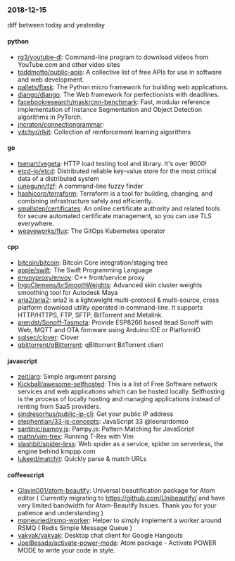 ### 2018-12-15
diff between today and yesterday

#### python
* [rg3/youtube-dl](https://github.com/rg3/youtube-dl): Command-line program to download videos from YouTube.com and other video sites
* [toddmotto/public-apis](https://github.com/toddmotto/public-apis): A collective list of free APIs for use in software and web development.
* [pallets/flask](https://github.com/pallets/flask): The Python micro framework for building web applications.
* [django/django](https://github.com/django/django): The Web framework for perfectionists with deadlines.
* [facebookresearch/maskrcnn-benchmark](https://github.com/facebookresearch/maskrcnn-benchmark): Fast, modular reference implementation of Instance Segmentation and Object Detection algorithms in PyTorch.
* [jncraton/connectiongrammar](https://github.com/jncraton/connectiongrammar): 
* [vitchyr/rlkit](https://github.com/vitchyr/rlkit): Collection of reinforcement learning algorithms

#### go
* [tsenart/vegeta](https://github.com/tsenart/vegeta): HTTP load testing tool and library. It's over 9000!
* [etcd-io/etcd](https://github.com/etcd-io/etcd): Distributed reliable key-value store for the most critical data of a distributed system
* [junegunn/fzf](https://github.com/junegunn/fzf):  A command-line fuzzy finder
* [hashicorp/terraform](https://github.com/hashicorp/terraform): Terraform is a tool for building, changing, and combining infrastructure safely and efficiently.
* [smallstep/certificates](https://github.com/smallstep/certificates): An online certificate authority and related tools for secure automated certificate management, so you can use TLS everywhere.
* [weaveworks/flux](https://github.com/weaveworks/flux): The GitOps Kubernetes operator

#### cpp
* [bitcoin/bitcoin](https://github.com/bitcoin/bitcoin): Bitcoin Core integration/staging tree
* [apple/swift](https://github.com/apple/swift): The Swift Programming Language
* [envoyproxy/envoy](https://github.com/envoyproxy/envoy): C++ front/service proxy
* [IngoClemens/brSmoothWeights](https://github.com/IngoClemens/brSmoothWeights): Advanced skin cluster weights smoothing tool for Autodesk Maya
* [aria2/aria2](https://github.com/aria2/aria2): aria2 is a lightweight multi-protocol & multi-source, cross platform download utility operated in command-line. It supports HTTP/HTTPS, FTP, SFTP, BitTorrent and Metalink.
* [arendst/Sonoff-Tasmota](https://github.com/arendst/Sonoff-Tasmota): Provide ESP8266 based itead Sonoff with Web, MQTT and OTA firmware using Arduino IDE or PlatformIO
* [sqlsec/clover](https://github.com/sqlsec/clover): Clover
* [qbittorrent/qBittorrent](https://github.com/qbittorrent/qBittorrent): qBittorrent BitTorrent client

#### javascript
* [zeit/arg](https://github.com/zeit/arg): Simple argument parsing
* [Kickball/awesome-selfhosted](https://github.com/Kickball/awesome-selfhosted): This is a list of Free Software network services and web applications which can be hosted locally. Selfhosting is the process of locally hosting and managing applications instead of renting from SaaS providers.
* [sindresorhus/public-ip-cli](https://github.com/sindresorhus/public-ip-cli): Get your public IP address
* [stephentian/33-js-concepts](https://github.com/stephentian/33-js-concepts):   JavaScript 33 @leonardomso
* [santinic/pampy.js](https://github.com/santinic/pampy.js): Pampy.js: Pattern Matching for JavaScript
* [mattn/vim-trex](https://github.com/mattn/vim-trex): Running T-Rex with Vim
* [slashbit/spider-less](https://github.com/slashbit/spider-less): Web spider as a service, spider on serverless, the engine behind kmppp.com
* [lukeed/matchit](https://github.com/lukeed/matchit): Quickly parse & match URLs

#### coffeescript
* [Glavin001/atom-beautify](https://github.com/Glavin001/atom-beautify):  Universal beautification package for Atom editor ( Currently migrating to https://github.com/Unibeautify/ and have very limited bandwidth for Atom-Beautify Issues. Thank you for your patience and understanding  )
* [mpneuried/rsmq-worker](https://github.com/mpneuried/rsmq-worker): Helper to simply implement a worker around RSMQ ( Redis Simple Message Queue )
* [yakyak/yakyak](https://github.com/yakyak/yakyak): Desktop chat client for Google Hangouts
* [JoelBesada/activate-power-mode](https://github.com/JoelBesada/activate-power-mode): Atom package - Activate POWER MODE to write your code in style.
